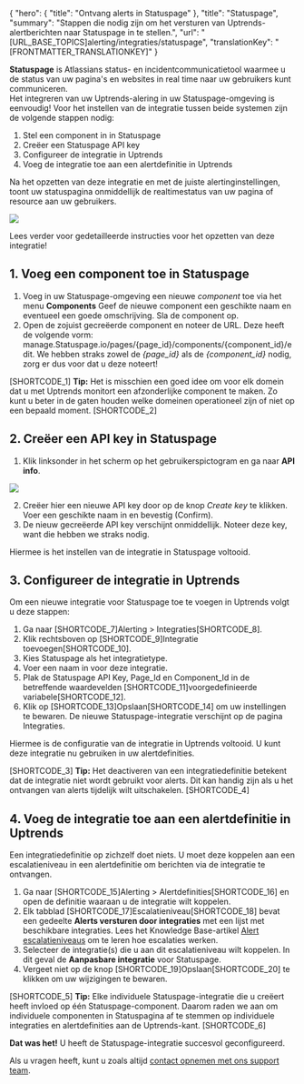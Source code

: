 {
  "hero": {
    "title": "Ontvang alerts in Statuspage"
  },
  "title": "Statuspage",
  "summary": "Stappen die nodig zijn om het versturen van Uptrends-alertberichten naar Statuspage in te stellen.",
  "url": "[URL_BASE_TOPICS]alerting/integraties/statuspage",
  "translationKey": "[FRONTMATTER_TRANSLATIONKEY]"
}

**Statuspage** is Atlassians status- en incidentcommunicatietool waarmee u de status van uw pagina's en websites in real time naar uw gebruikers kunt communiceren.  
Het integreren van uw Uptrends-alering in uw Statuspage-omgeving is eenvoudig! Voor het instellen van de integratie tussen beide systemen zijn de volgende stappen nodig:

1.  Stel een component in in Statuspage
2.  Creëer een Statuspage API key
3.  Configureer de integratie in Uptrends
4.  Voeg de integratie toe aan een alertdefinitie in Uptrends

Na het opzetten van deze integratie en met de juiste alertinginstellingen, toont uw statuspagina onmiddellijk de realtimestatus van uw pagina of resource aan uw gebruikers.

![]([LINK_URL_1])

Lees verder voor gedetailleerde instructies voor het opzetten van deze integratie!

## 1. Voeg een component toe in Statuspage

1.  Voeg in uw Statuspage-omgeving een nieuwe *component* toe via het menu **Components** Geef de nieuwe component een geschikte naam en eventueel een goede omschrijving. Sla de component op.
2.  Open de zojuist gecreëerde component en noteer de URL. Deze heeft de volgende vorm: manage.Statuspage.io/pages/{page\_id}/components/{component\_id}/edit. We hebben straks zowel de *{page\_id}* als de *{component\_id}* nodig, zorg er dus voor dat u deze noteert!

[SHORTCODE_1]
**Tip:** Het is misschien een goed idee om voor elk domein dat u met Uptrends monitort een afzonderlijke component te maken. Zo kunt u beter in de gaten houden welke domeinen operationeel zijn of niet op een bepaald moment.
[SHORTCODE_2]

## 2. Creëer een API key in Statuspage

1.  Klik linksonder in het scherm op het gebruikerspictogram en ga naar **API info**.

 ![]([LINK_URL_2])
 
2.  Creëer hier een nieuwe API key door op de knop *Create key* te klikken. Voer een geschikte naam in en bevestig (Confirm).
3.  De nieuw gecreëerde API key verschijnt onmiddellijk. Noteer deze key, want die hebben we straks nodig.

Hiermee is het instellen van de integratie in Statuspage voltooid.

## 3. Configureer de integratie in Uptrends

Om een nieuwe integratie voor Statuspage toe te voegen in Uptrends volgt u deze stappen:

1.  Ga naar [SHORTCODE_7]Alerting > Integraties[SHORTCODE_8].
2.  Klik rechtsboven op [SHORTCODE_9]Integratie toevoegen[SHORTCODE_10].
3.  Kies Statuspage als het integratietype.
4.  Voer een naam in voor deze integratie.
5.  Plak de Statuspage API Key, Page\_Id en Component\_Id in de betreffende waardevelden [SHORTCODE_11]voorgedefinieerde variabele[SHORTCODE_12].
6.  Klik op [SHORTCODE_13]Opslaan[SHORTCODE_14] om uw instellingen te bewaren. De nieuwe Statuspage-integratie verschijnt op de pagina Integraties.

Hiermee is de configuratie van de integratie in Uptrends voltooid. U kunt deze integratie nu gebruiken in uw alertdefinities.

[SHORTCODE_3]
**Tip:** Het deactiveren van een integratiedefinitie betekent dat de integratie niet wordt gebruikt voor alerts. Dit kan handig zijn als u het ontvangen van alerts tijdelijk wilt uitschakelen.
[SHORTCODE_4]

## 4. Voeg de integratie toe aan een alertdefinitie in Uptrends

Een integratiedefinitie op zichzelf doet niets. U moet deze koppelen aan een escalatieniveau in een alertdefinitie om berichten via de integratie te ontvangen.

1.  Ga naar [SHORTCODE_15]Alerting > Alertdefinities[SHORTCODE_16] en open de definitie waaraan u de integratie wilt koppelen.
2.  Elk tabblad [SHORTCODE_17]Escalatieniveau[SHORTCODE_18] bevat een gedeelte **Alerts versturen door integraties** met een lijst met beschikbare integraties. Lees het Knowledge Base-artikel [Alert escalatieniveaus]([LINK_URL_3]) om te leren hoe escalaties werken.
3.  Selecteer de integratie(s) die u aan dit escalatieniveau wilt koppelen. In dit geval de **Aanpasbare integratie** voor Statuspage. 
4.  Vergeet niet op de knop [SHORTCODE_19]Opslaan[SHORTCODE_20] te klikken om uw wijzigingen te bewaren.

[SHORTCODE_5]
**Tip:** Elke individuele Statuspage-integratie die u creëert heeft invloed op één Statuspage-component. Daarom raden we aan om individuele componenten in Statuspagina af te stemmen op individuele integraties en alertdefinities aan de Uptrends-kant.
[SHORTCODE_6]

**Dat was het!** U heeft de Statuspage-integratie succesvol geconfigureerd.

Als u vragen heeft, kunt u zoals altijd [contact opnemen met ons support team]([LINK_URL_4]).
